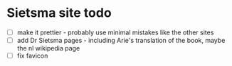 # Sietsma site todo

- [ ]  make it prettier - probably use minimal mistakes like the other sites
- [ ] add Dr Sietsma pages - including Arie's translation of the book, maybe the nl wikipedia page
- [ ] fix favicon
